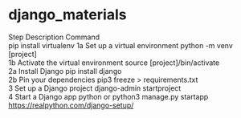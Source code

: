 # django_materials
Step	Description	Command<br />
pip install virtualenv
1a	Set up a virtual environment	python -m venv [project]<br />
1b	Activate the virtual environment	source [project]/bin/activate<br />
2a	Install Django	pip install django<br />
2b	Pin your dependencies	pip3 freeze > requirements.txt<br />
3	Set up a Django project	django-admin startproject <projectname><br />
4	Start a Django app	python or python3 manage.py startapp <appname><br />
  https://realpython.com/django-setup/<br />
